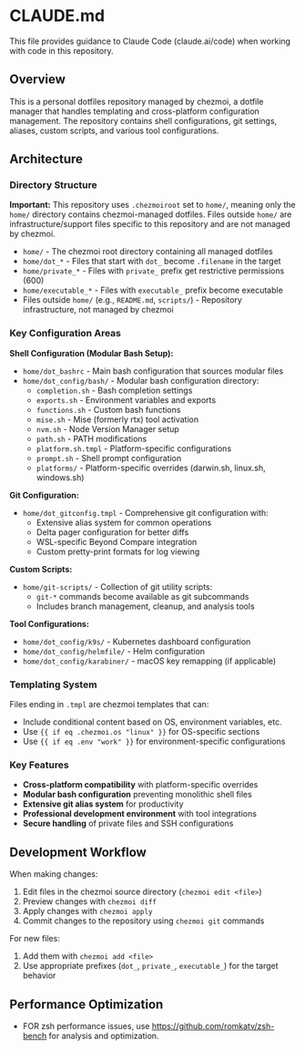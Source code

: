 # CLAUDE.md

This file provides guidance to Claude Code (claude.ai/code) when working with code in this
repository.

## Overview

This is a personal dotfiles repository managed by chezmoi, a dotfile manager that handles templating
and cross-platform configuration management. The repository contains shell configurations, git
settings, aliases, custom scripts, and various tool configurations.

## Architecture

### Directory Structure

**Important:** This repository uses `.chezmoiroot` set to `home/`, meaning only the `home/`
directory contains chezmoi-managed dotfiles. Files outside `home/` are infrastructure/support files
specific to this repository and are not managed by chezmoi.

- `home/` - The chezmoi root directory containing all managed dotfiles
- `home/dot_*` - Files that start with `dot_` become `.filename` in the target
- `home/private_*` - Files with `private_` prefix get restrictive permissions (600)
- `home/executable_*` - Files with `executable_` prefix become executable
- Files outside `home/` (e.g., `README.md`, `scripts/`) - Repository infrastructure, not managed by
  chezmoi

### Key Configuration Areas

**Shell Configuration (Modular Bash Setup):**

- `home/dot_bashrc` - Main bash configuration that sources modular files
- `home/dot_config/bash/` - Modular bash configuration directory:
  - `completion.sh` - Bash completion settings
  - `exports.sh` - Environment variables and exports
  - `functions.sh` - Custom bash functions
  - `mise.sh` - Mise (formerly rtx) tool activation
  - `nvm.sh` - Node Version Manager setup
  - `path.sh` - PATH modifications
  - `platform.sh.tmpl` - Platform-specific configurations
  - `prompt.sh` - Shell prompt configuration
  - `platforms/` - Platform-specific overrides (darwin.sh, linux.sh, windows.sh)

**Git Configuration:**

- `home/dot_gitconfig.tmpl` - Comprehensive git configuration with:
  - Extensive alias system for common operations
  - Delta pager configuration for better diffs
  - WSL-specific Beyond Compare integration
  - Custom pretty-print formats for log viewing

**Custom Scripts:**

- `home/git-scripts/` - Collection of git utility scripts:
  - `git-*` commands become available as git subcommands
  - Includes branch management, cleanup, and analysis tools

**Tool Configurations:**

- `home/dot_config/k9s/` - Kubernetes dashboard configuration
- `home/dot_config/helmfile/` - Helm configuration
- `home/dot_config/karabiner/` - macOS key remapping (if applicable)

### Templating System

Files ending in `.tmpl` are chezmoi templates that can:

- Include conditional content based on OS, environment variables, etc.
- Use `{{ if eq .chezmoi.os "linux" }}` for OS-specific sections
- Use `{{ if eq .env "work" }}` for environment-specific configurations

### Key Features

- **Cross-platform compatibility** with platform-specific overrides
- **Modular bash configuration** preventing monolithic shell files
- **Extensive git alias system** for productivity
- **Professional development environment** with tool integrations
- **Secure handling** of private files and SSH configurations

## Development Workflow

When making changes:

1. Edit files in the chezmoi source directory (`chezmoi edit <file>`)
2. Preview changes with `chezmoi diff`
3. Apply changes with `chezmoi apply`
4. Commit changes to the repository using `chezmoi git` commands

For new files:

1. Add them with `chezmoi add <file>`
2. Use appropriate prefixes (`dot_`, `private_`, `executable_`) for the target behavior

## Performance Optimization

- FOR zsh performance issues, use <https://github.com/romkatv/zsh-bench> for analysis and
  optimization.
